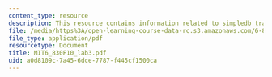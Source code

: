 ```yaml
---
content_type: resource
description: This resource contains information related to simpledb transactions.
file: /media/https%3A/open-learning-course-data-rc.s3.amazonaws.com/6-830-database-systems-fall-2010/a0d8109c7a456dce7787f445cf1500ca_MIT6_830F10_lab3.pdf
file_type: application/pdf
resourcetype: Document
title: MIT6_830F10_lab3.pdf
uid: a0d8109c-7a45-6dce-7787-f445cf1500ca
---
```

